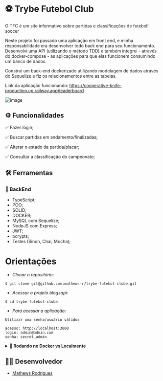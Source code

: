 
# :soccer: Trybe Futebol Club

O TFC é um site informativo sobre partidas e classificações de futebol! soccer

Neste projeto foi passado uma aplicação em front end, e minha responsabilidade era desenvolver todo back end para seu funcionamento.
Desenvolvi uma API (utilizando o método TDD) e também integrei - através do docker-compose - as aplicações para que elas funcionem consumindo um banco de dados.

Construi um back-end dockerizado utilizando modelagem de dados através do Sequelize e fiz os relacionamentos entre as tabelas.

Link da aplicação funcionando: https://cooperative-knife-production.up.railway.app/leaderboard

![image](https://user-images.githubusercontent.com/83560101/205159385-2ec0d63e-d131-470b-8a1f-9d316d9bf7cd.png)


## ⚙️ Funcionalidades

✅ Fazer login;

✅ Buscar partidas em andamento/finalizadas;

✅ Alterar o estado da partida/placar;

✅ Consultar a classificação do campeonato;

## :hammer_and_wrench: Ferramentas 
### 🍮 BackEnd
- TypeScript;
- POO;
- SOLID;
- DOCKER;
- MySQL com Sequelize;
- NodeJS com Express;
- JWT;
- bcrypts;
- Testes (Sinon, Chai, Mocha);

# Orientações

- *Clonar o repositório:*

```
$ git clone git@github.com:mathews-r/trybe-futebol-clube.git
```

- *Acessar o projeto blogsapi:*

```
$ cd trybe-futebol-clube
```


- *Para acessar a aplicação:*
```
Utilizar uma senha/usuário válidos

acesso: http://localhost:3000
login: admin@admin.com
senha: secret_admin
```

<details>
  <summary><strong>🐋 Rodando no Docker vs Localmente</strong></summary><br />
  
  ## Com Docker

  > Rode o serviço `node` com o comando `docker-compose up -d`.
  - Esse serviço irá inicializar um container chamado `trybers_and_dragons`.
  - A partir daqui você pode rodar o container `trybers_and_dragons` via CLI ou abri-lo no VS Code.

  > Use o comando `docker exec -it trybers_and_dragons bash`.

  > Instale as dependências com `npm install`
  
  ⚠ Atenção ⚠ Caso opte por utilizar o Docker, **TODOS** os comandos disponíveis no `package.json` (npm start, npm test, npm run dev, ...) devem ser executados **DENTRO** do container, ou seja, no terminal que aparece após a execução do comando `docker exec` citado acima. 

<img src="images/remote-container.png" width="800px" >  

---
  
  ## Sem Docker
  
  > Instale as dependências com `npm install`
 
  - Para rodar o projeto desta forma, obrigatoriamente você deve ter o `node` instalado em seu computador.

  <br/>
</details>

## 👨‍💻 Desenvolvedor

- [Mathews Rodrigues](https://www.linkedin.com/in/mathewsrodrigues/)
